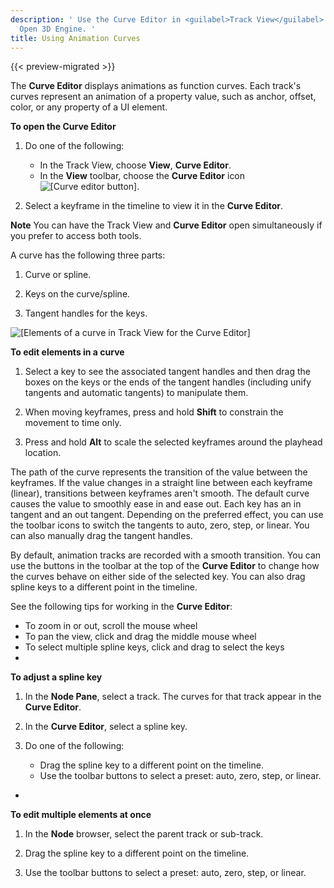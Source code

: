 ```yaml
---
description: ' Use the Curve Editor in <guilabel>Track View</guilabel> editor to manage animations in
  Open 3D Engine. '
title: Using Animation Curves
---
```


{{< preview-migrated >}}

The **Curve Editor** displays animations as function curves. Each track's curves represent an animation of a property value, such as anchor, offset, color, or any property of a UI element.

**To open the **Curve Editor****

1. Do one of the following:
   + In the Track View, choose **View**, **Curve Editor**.
   + In the **View** toolbar, choose the **Curve Editor** icon ![\[Curve editor button\]](/images/user-guide/cinematics/cinematics-curve-icon-track-view-editor.png).

1. Select a keyframe in the timeline to view it in the **Curve Editor**.

**Note**
You can have the Track View and **Curve Editor** open simultaneously if you prefer to access both tools.

A curve has the following three parts:

1. Curve or spline.

1. Keys on the curve/spline.

1. Tangent handles for the keys.

![\[Elements of a curve in Track View for the Curve Editor\]](/images/user-guide/cinematics/cinematics-track-view-editor-curves.png)

**To edit elements in a curve**

1. Select a key to see the associated tangent handles and then drag the boxes on the keys or the ends of the tangent handles (including unify tangents and automatic tangents) to manipulate them.

1. When moving keyframes, press and hold **Shift** to constrain the movement to time only.

1. Press and hold **Alt** to scale the selected keyframes around the playhead location.

The path of the curve represents the transition of the value between the keyframes. If the value changes in a straight line between each keyframe (linear), transitions between keyframes aren't smooth. The default curve causes the value to smoothly ease in and ease out. Each key has an in tangent and an out tangent. Depending on the preferred effect, you can use the toolbar icons to switch the tangents to auto, zero, step, or linear. You can also manually drag the tangent handles.

By default, animation tracks are recorded with a smooth transition. You can use the buttons in the toolbar at the top of the **Curve Editor** to change how the curves behave on either side of the selected key. You can also drag spline keys to a different point in the timeline.

See the following tips for working in the **Curve Editor**:
+ To zoom in or out, scroll the mouse wheel
+ To pan the view, click and drag the middle mouse wheel
+ To select multiple spline keys, click and drag to select the keys
+

**To adjust a spline key**

  1. In the **Node Pane**, select a track. The curves for that track appear in the **Curve Editor**.

  1. In the **Curve Editor**, select a spline key.

  1. Do one of the following:
     + Drag the spline key to a different point on the timeline.
     + Use the toolbar buttons to select a preset: auto, zero, step, or linear.
+

**To edit multiple elements at once**

  1. In the **Node** browser, select the parent track or sub\-track.

  1. Drag the spline key to a different point on the timeline.

  1. Use the toolbar buttons to select a preset: auto, zero, step, or linear.
